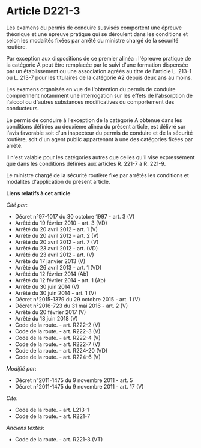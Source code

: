 # Article D221-3

Les examens du permis de conduire susvisés comportent une épreuve théorique et une épreuve pratique qui se déroulent dans les
conditions et selon les modalités fixées par arrêté du ministre chargé de la sécurité routière. 

Par exception aux dispositions de ce premier alinéa : l'épreuve pratique de la catégorie A peut être remplacée par le suivi
d'une formation dispensée par un établissement ou une association agréés au titre de l'article L. 213-1 ou L. 213-7 pour les
titulaires de la catégorie A2 depuis deux ans au moins. 

Les examens organisés en vue de l'obtention du permis de conduire comprennent notamment une interrogation sur les effets de
l'absorption de l'alcool ou d'autres substances modificatives du comportement des conducteurs. 

Le permis de conduire à l'exception de la catégorie A obtenue dans les conditions définies au deuxième alinéa du présent
article, est délivré sur l'avis favorable soit d'un inspecteur du permis de conduire et de la sécurité routière, soit d'un
agent public appartenant à une des catégories fixées par arrêté. 

Il n'est valable pour les catégories autres que celles qu'il vise expressément que dans les conditions définies aux articles
R. 221-7 à R. 221-9. 

Le ministre chargé de la sécurité routière fixe par arrêtés les conditions et modalités d'application du présent article.

**Liens relatifs à cet article**

_Cité par_:

  - Décret n°97-1017 du 30 octobre 1997 - art. 3 (V)
  - Arrêté du 19 février 2010 - art. 3 (VD)
  - Arrêté du 20 avril 2012 - art. 1 (V)
  - Arrêté du 20 avril 2012 - art. 2 (V)
  - Arrêté du 20 avril 2012 - art. 7 (V)
  - Arrêté du 23 avril 2012 - art. (VD)
  - Arrêté du 23 avril 2012 - art. (V)
  - Arrêté du 17 janvier 2013 (V)
  - Arrêté du 26 avril 2013 - art. 1 (VD)
  - Arrêté du 12 février 2014 (Ab)
  - Arrêté du 12 février 2014 - art. 1 (Ab)
  - Arrêté du 30 juin 2014 (V)
  - Arrêté du 30 juin 2014 - art. 1 (V)
  - Décret n°2015-1379 du 29 octobre 2015 - art. 1 (V)
  - Décret n°2016-723 du 31 mai 2016 - art. 2 (V)
  - Arrêté du 20 février 2017 (V)
  - Arrêté du 18 juin 2018 (V)
  - Code de la route. - art. R222-2 (V)
  - Code de la route. - art. R222-3 (V)
  - Code de la route. - art. R222-4 (V)
  - Code de la route. - art. R222-7 (V)
  - Code de la route. - art. R224-20 (VD)
  - Code de la route. - art. R224-6 (V)

_Modifié par_:

  - Décret n°2011-1475 du 9 novembre 2011 - art. 5
  - Décret n°2011-1475 du 9 novembre 2011 - art. 17 (V)

_Cite_:

  - Code de la route. - art. L213-1
  - Code de la route. - art. R221-7

_Anciens textes_:

  - Code de la route. - art. R221-3 (VT)
